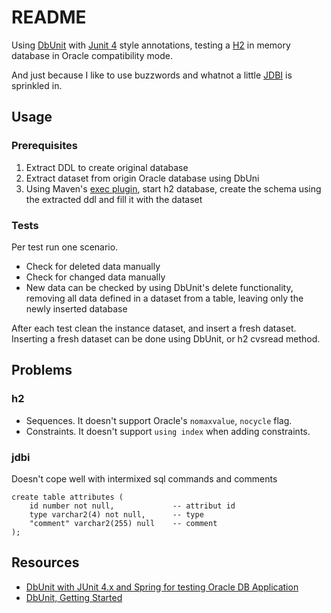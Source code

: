 # README #

Using [DbUnit](http://www.dbunit.org/) with [Junit 4](http://www.junit.org/) style annotations, testing a [H2](http://www.h2database.com/html/main.html) in memory database in Oracle compatibility mode.

And just because I like to use buzzwords and whatnot a little [JDBI](http://www.jdbi.org/) is sprinkled in.

## Usage ##

### Prerequisites ###

1. Extract DDL to create original database
2. Extract dataset from origin Oracle database using DbUni
3. Using Maven's [exec plugin](http://mojo.codehaus.org/exec-maven-plugin/), start h2 database, create the schema using the extracted ddl and fill it with the dataset

### Tests ###

Per test run one scenario.

- Check for deleted data manually
- Check for changed data manually
- New data can be checked by using DbUnit's delete functionality, removing all data defined in a dataset from a table, leaving only the newly inserted database

After each test clean the instance dataset, and insert a fresh dataset. Inserting a fresh dataset can be done using DbUnit, or h2 cvsread method.

## Problems ##

### h2 ###

- Sequences. It doesn't support Oracle's `nomaxvalue`, `nocycle` flag.
- Constraints. It doesn't support `using index` when adding constraints.

### jdbi ###

Doesn't cope well with intermixed sql commands and comments

	create table attributes (
		id number not null,				-- attribut id
		type varchar2(4) not null,		-- type
		"comment" varchar2(255) null	-- comment
	);

## Resources ##

- [DbUnit with JUnit 4.x and Spring for testing Oracle DB Application](http://ralf.schaeftlein.de/2009/01/05/dbunit-with-junit-4x-and-spring-for-testing-oracle-db-application/)
- [DbUnit, Getting Started](http://dbunit.sourceforge.net/howto.html)
